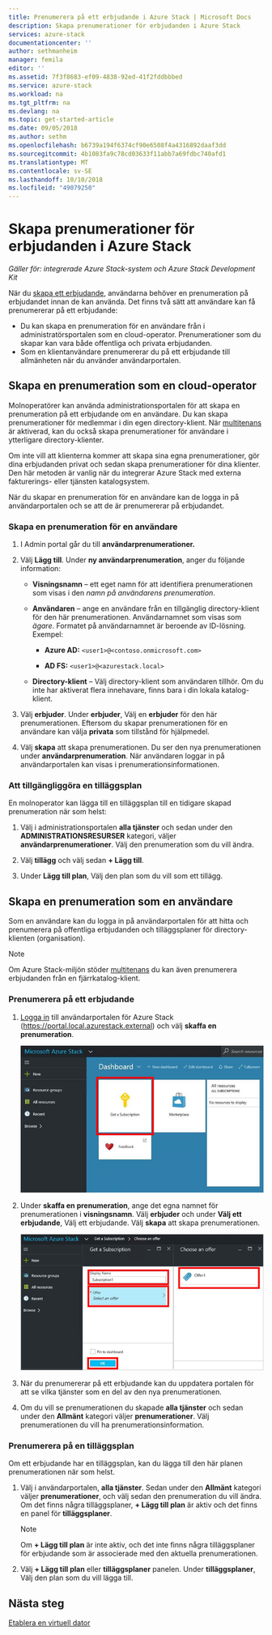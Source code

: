 ```yaml
---
title: Prenumerera på ett erbjudande i Azure Stack | Microsoft Docs
description: Skapa prenumerationer för erbjudanden i Azure Stack
services: azure-stack
documentationcenter: ''
author: sethmanheim
manager: femila
editor: ''
ms.assetid: 7f3f8683-ef09-4838-92ed-41f2fddbbbed
ms.service: azure-stack
ms.workload: na
ms.tgt_pltfrm: na
ms.devlang: na
ms.topic: get-started-article
ms.date: 09/05/2018
ms.author: sethm
ms.openlocfilehash: b6739a194f6374cf90e6508f4a4316892daaf3dd
ms.sourcegitcommit: 4b1083fa9c78cd03633f11abb7a69fdbc740afd1
ms.translationtype: MT
ms.contentlocale: sv-SE
ms.lasthandoff: 10/10/2018
ms.locfileid: "49079250"
---
```

# <a name="create-subscriptions-to-offers-in-azure-stack"></a>Skapa prenumerationer för erbjudanden i Azure Stack

*Gäller för: integrerade Azure Stack-system och Azure Stack Development Kit*

När du [skapa ett erbjudande](azure-stack-create-offer.md), användarna behöver en prenumeration på erbjudandet innan de kan använda. Det finns två sätt att användare kan få prenumererar på ett erbjudande:

- Du kan skapa en prenumeration för en användare från i administratörsportalen som en cloud-operator. Prenumerationer som du skapar kan vara både offentliga och privata erbjudanden.
- Som en klientanvändare prenumererar du på ett erbjudande till allmänheten när du använder användarportalen.  

## <a name="create-a-subscription-as-a-cloud-operator"></a>Skapa en prenumeration som en cloud-operator

Molnoperatörer kan använda administrationsportalen för att skapa en prenumeration på ett erbjudande om en användare.  Du kan skapa prenumerationer för medlemmar i din egen directory-klient.  När [multitenans](azure-stack-enable-multitenancy.md) är aktiverad, kan du också skapa prenumerationer för användare i ytterligare directory-klienter.

Om inte vill att klienterna kommer att skapa sina egna prenumerationer, gör dina erbjudanden privat och sedan skapa prenumerationer för dina klienter. Den här metoden är vanlig när du integrerar Azure Stack med externa fakturerings- eller tjänsten katalogsystem.

När du skapar en prenumeration för en användare kan de logga in på användarportalen och se att de är prenumererar på erbjudandet.  

### <a name="to-create-a-subscription-for-a-user"></a>Skapa en prenumeration för en användare

1. I Admin portal går du till **användarprenumerationer.**
2. Välj **Lägg till**. Under **ny användarprenumeration**, anger du följande information:  

   - **Visningsnamn** – ett eget namn för att identifiera prenumerationen som visas i den *namn på användarens prenumeration*.
   - **Användaren** – ange en användare från en tillgänglig directory-klient för den här prenumerationen. Användarnamnet som visas som *ägare*.  Formatet på användarnamnet är beroende av ID-lösning. Exempel:

     - **Azure AD:** `<user1>@<contoso.onmicrosoft.com>`

     - **AD FS:** `<user1>@<azurestack.local>` 

   - **Directory-klient** – Välj directory-klient som användaren tillhör. Om du inte har aktiverat flera innehavare, finns bara i din lokala katalog-klient.

3. Välj **erbjuder**. Under **erbjuder**, Välj en **erbjuder** för den här prenumerationen. Eftersom du skapar prenumerationen för en användare kan välja **privata** som tillstånd för hjälpmedel.

4. Välj **skapa** att skapa prenumerationen. Du ser den nya prenumerationen under **användarprenumeration**. När användaren loggar in på användarportalen kan visas i prenumerationsinformationen.

### <a name="to-make-an-add-on-plan-available"></a>Att tillgängliggöra en tilläggsplan

En molnoperator kan lägga till en tilläggsplan till en tidigare skapad prenumeration när som helst:

1. Välj i administrationsportalen **alla tjänster** och sedan under den **ADMINISTRATIONSRESURSER** kategori, väljer **användarprenumerationer**. Välj den prenumeration som du vill ändra.

2. Välj **tillägg** och välj sedan **+ Lägg till**.  

3. Under **Lägg till plan**, Välj den plan som du vill som ett tillägg.

## <a name="create-a-subscription-as-a-user"></a>Skapa en prenumeration som en användare

Som en användare kan du logga in på användarportalen för att hitta och prenumerera på offentliga erbjudanden och tilläggsplaner för directory-klienten (organisation).

>[!NOTE]
>Om Azure Stack-miljön stöder [multitenans](azure-stack-enable-multitenancy.md) du kan även prenumerera erbjudanden från en fjärrkatalog-klient.

### <a name="to-subscribe-to-an-offer"></a>Prenumerera på ett erbjudande

1. [Logga in](azure-stack-connect-azure-stack.md) till användarportalen för Azure Stack (https://portal.local.azurestack.external) och välj **skaffa en prenumeration**.

   ![Skaffa en prenumeration](media/azure-stack-subscribe-plan-provision-vm/image01.png)
  
2. Under **skaffa en prenumeration**, ange det egna namnet för prenumerationen i **visningsnamn**. Välj **erbjuder** och under **Välj ett erbjudande**, Välj ett erbjudande. Välj **skapa** att skapa prenumerationen.

   ![Skapa ett erbjudande](media/azure-stack-subscribe-plan-provision-vm/image02.png)
  
3. När du prenumererar på ett erbjudande kan du uppdatera portalen för att se vilka tjänster som en del av den nya prenumerationen.
4. Om du vill se prenumerationen du skapade **alla tjänster** och sedan under den **Allmänt** kategori väljer **prenumerationer**. Välj prenumerationen du vill ha prenumerationsinformation.  

### <a name="to-subscribe-to-an-add-on-plan"></a>Prenumerera på en tilläggsplan

Om ett erbjudande har en tilläggsplan, kan du lägga till den här planen prenumerationen när som helst.  

1. Välj i användarportalen, **alla tjänster**. Sedan under den **Allmänt** kategori väljer **prenumerationer**, och välj sedan den prenumeration du vill ändra. Om det finns några tilläggsplaner, **+ Lägg till plan** är aktiv och det finns en panel för **tilläggsplaner**.

   >[!NOTE]
   >Om **+ Lägg till plan** är inte aktiv, och det inte finns några tilläggsplaner för erbjudande som är associerade med den aktuella prenumerationen.

1. Välj **+ Lägg till plan** eller **tilläggsplaner** panelen. Under **tilläggsplaner**, Välj den plan som du vill lägga till.

## <a name="next-steps"></a>Nästa steg

[Etablera en virtuell dator](azure-stack-provision-vm.md)
